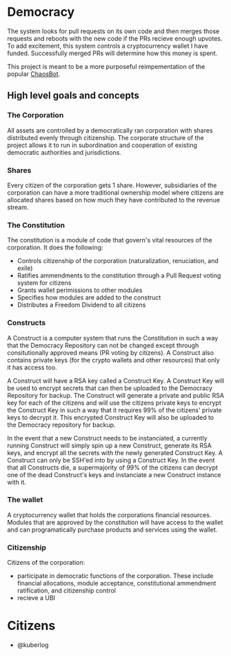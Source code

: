 # Democracy
 The system looks for pull requests on its own code and then merges those requests and reboots with the new code if the PRs recieve enough upvotes. 
 To add excitement, this system controls a cryptocurrency wallet I have funded. Successfully merged PRs will determine how this money is spent.

 This project is meant to be a more purposeful reimpementation of the popular [ChaosBot](https://github.com/Chaosthebot/Chaos).

## High level goals and concepts

### The Corporation
All assets are controlled by a democratically ran corporation with shares distributed evenly through citizenship. The corporate structure of the project allows it to run in subordination and cooperation of existing democratic authorities and jurisdictions.

### Shares
Every citizen of the corporation gets 1 share. However, subsidiaries of the corporation can have a more traditional ownership model where citizens are allocated shares based on how much they have contributed to the revenue stream.

### The Constitution
The constitution is a module of code that govern's vital resources of the corporation. It does the following:
- Controls citizenship of the corporation (naturalization, renuciation, and exile)
- Ratifies ammendments to the constitution through a Pull Request voting system for citizens
- Grants wallet perimissions to other modules
- Specifies how modules are added to the construct
- Distributes a Freedom Dividend to all citizens

### Constructs
A Construct is a computer system that runs the Constitution in such a way that the Democracy Repository can not be changed except through consitutionally approved means (PR voting by citizens). A Construct also contains private keys (for the crypto wallets and other resources) that only it has access too. 

A Construct will have a RSA key called a Construct Key. A Construct Key will be used to encrypt secrets that can then be uploaded to the Democracy Repository for backup. The Construct will generate a private and public RSA key for each of the citizens and will use the citizens private keys to encrypt the Construct Key in such a way that it requires 99% of the citizens' private keys to decrypt it. This encrypted Construct Key will also be uploaded to the Democracy repository for backup. 

In the event that a new Construct needs to be instanciated, a currently running Construct will simply spin up a new Construct, generate its RSA keys, and encrypt all the secrets with the newly generated Construct Key. A Construct can only be SSH'ed into by using a Construct Key. In the event that all Constructs die, a supermajority of 99% of the citizens can decrypt one of the dead Construct's keys and instanciate a new Construct instance with it.

### The wallet
A cryptocurrency wallet that holds the corporations financial resources. Modules that are approved by the constitution will have access to the wallet and can programatically purchase products and services using the wallet.

### Citizenship
Citizens of the corporation:
- participate in democratic functions of the corporation. These include financial allocations, module acceptance, constitutional ammendment ratification, and citizenship control
- recieve a UBI

# Citizens
- @kuberlog
